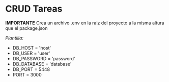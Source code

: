 # CRUD Tareas

**IMPORTANTE**
Crea un archivo .env en la raiz del proyecto a la misma altura que el package.json

_Plantilla:_
* DB_HOST = 'host'
* DB_USER = 'user'
* DB_PASSWORD = 'password'
* DB_DATABASE = 'database'
* DB_PORT = 5448
* PORT = 3000